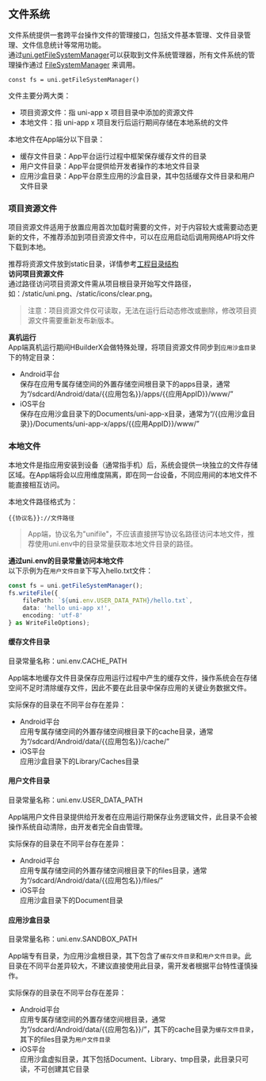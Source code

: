 ## 文件系统  
文件系统提供一套跨平台操作文件的管理接口，包括文件基本管理、文件目录管理、文件信息统计等常用功能。  
通过[uni.getFileSystemManager](filemanager.md)可以获取到文件系统管理器，所有文件系统的管理操作通过 [FileSystemManager](filemanager.md#FileSystemManager) 来调用。  
```uts
const fs = uni.getFileSystemManager()
```

文件主要分两大类：  
- 项目资源文件：指 uni-app x 项目目录中添加的资源文件  
- 本地文件：指 uni-app x 项目发行后运行期间存储在本地系统的文件  

本地文件在App端分以下目录：  
- 缓存文件目录：App平台运行过程中框架保存缓存文件的目录  
- 用户文件目录：App平台提供给开发者操作的本地文件目录  
- 应用沙盒目录：App平台原生应用的沙盒目录，其中包括缓存文件目录和用户文件目录  


### 项目资源文件  
项目资源文件适用于放置应用首次加载时需要的文件，对于内容较大或需要动态更新的文件，不推荐添加到项目资源文件中，可以在应用启动后调用网络API将文件下载到本地。  

推荐将资源文件放到static目录，详情参考[工程目录结构](../../tutorial/project.md#static)  
**访问项目资源文件**  
通过路径访问项目资源文件需从项目根目录开始写文件路径，如：/static/uni.png、/static/icons/clear.png。

>注意：项目资源文件仅可读取，无法在运行后动态修改或删除，修改项目资源文件需要重新发布新版本。  

**真机运行**  
App端真机运行期间HBuilderX会做特殊处理，将项目资源文件同步到`应用沙盒目录`下的特定目录：  
- Android平台  
	保存在应用专属存储空间的外置存储空间根目录下的apps目录，通常为“/sdcard/Android/data/{{应用包名}}/apps/{{应用AppID}}/www/”  
- iOS平台  
	保存在应用沙盒目录下的Documents/uni-app-x目录，通常为“/{{应用沙盒目录}}/Documents/uni-app-x/apps/{{应用AppID}}/www/”  


### 本地文件  
本地文件是指应用安装到设备（通常指手机）后，系统会提供一块独立的文件存储区域。在App端将会以应用维度隔离，即在同一台设备，不同应用间的本地文件不能直接相互访问。  

本地文件路径格式为：  
```
{{协议名}}://文件路径  
```
>App端，协议名为"unifile"，不应该直接拼写协议名路径访问本地文件，推荐使用uni.env中的目录常量获取本地文件目录的路径。  

**通过uni.env的目录常量访问本地文件**  
以下示例为在`用户文件目录`下写入hello.txt文件：  
```ts
const fs = uni.getFileSystemManager();
fs.writeFile({
	filePath: `${uni.env.USER_DATA_PATH}/hello.txt`,
	data: 'hello uni-app x!',
	encoding: 'utf-8'
} as WriteFileOptions);
```


#### 缓存文件目录  
目录常量名称：uni.env.CACHE_PATH  

App端本地缓存文件目录保存应用运行过程中产生的缓存文件，操作系统会在存储空间不足时清除缓存文件，因此不要在此目录中保存应用的关键业务数据文件。  

实际保存的目录在不同平台存在差异：  
- Android平台  
	应用专属存储空间的外置存储空间根目录下的cache目录，通常为“/sdcard/Android/data/{{应用包名}}/cache/”  
- iOS平台  
	应用沙盒目录下的Library/Caches目录  


#### 用户文件目录  
目录常量名称：uni.env.USER_DATA_PATH  

App端用户文件目录提供给开发者在应用运行期保存业务逻辑文件，此目录不会被操作系统自动清除，由开发者完全自由管理。  

实际保存的目录在不同平台存在差异：  
- Android平台  
	应用专属存储空间的外置存储空间根目录下的files目录，通常为“/sdcard/Android/data/{{应用包名}}/files/”  
- iOS平台  
	应用沙盒目录下的Document目录  


#### 应用沙盒目录  
目录常量名称：uni.env.SANDBOX_PATH  

App端专有目录，为应用沙盒根目录，其下包含了`缓存文件目录`和`用户文件目录`。此目录在不同平台差异较大，不建议直接使用此目录，需开发者根据平台特性谨慎操作。

实际保存的目录在不同平台存在差异：  
- Android平台  
	应用专属存储空间的外置存储空间根目录，通常为“/sdcard/Android/data/{{应用包名}}/”，其下的cache目录为`缓存文件目录`，其下的files目录为`用户文件目录`  
- iOS平台  
	应用沙盒虚拟目录，其下包括Document、Library、tmp目录，此目录只可读，不可创建其它目录  



